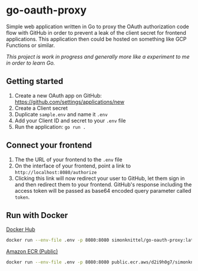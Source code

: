 # go-oauth-proxy

Simple web application written in Go to proxy the OAuth authorization code flow with GitHub in order to prevent a leak of the client secret for frontend applications. This application then could be hosted on something like GCP Functions or similar.

_This project is work in progress and generally more like a experiment to me in order to learn Go._

## Getting started

1. Create a new OAuth app on GitHub: <https://github.com/settings/applications/new>
2. Create a Client secret
3. Duplicate `sample.env` and name it `.env`
4. Add your Client ID and secret to your `.env` file
5. Run the application: `go run .`

## Connect your frontend

1. The the URL of your frontend to the `.env` file
2. On the interface of your frontend, point a link to `http://localhost:8080/authorize`
3. Clicking this link will now redirect your user to GitHub, let them sign in and then redirect them to your frontend. GitHub's response including the access token will be passed as base64 encoded query parameter called `token`.

## Run with Docker

[Docker Hub](https://hub.docker.com/r/simonknittel/go-oauth-proxy)

```sh
docker run --env-file .env -p 8080:8080 simonknittel/go-oauth-proxy:latest
```

[Amazon ECR (Public)](https://gallery.ecr.aws/d2i9h0g7/simonknittel/go-oauth-proxy)

```sh
docker run --env-file .env -p 8080:8080 public.ecr.aws/d2i9h0g7/simonknittel/go-oauth-proxy:latest
```

